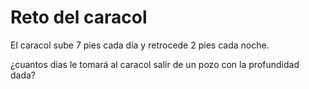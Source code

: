 # Reto del caracol

El caracol sube 7 pies cada día y retrocede 2 pies cada noche.

¿cuantos dias le tomará al caracol salir de un pozo con la profundidad dada?
